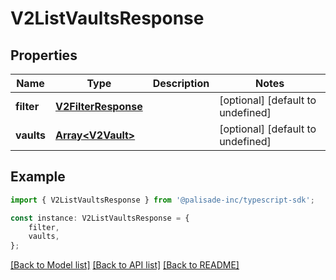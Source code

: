 # V2ListVaultsResponse


## Properties

Name | Type | Description | Notes
------------ | ------------- | ------------- | -------------
**filter** | [**V2FilterResponse**](V2FilterResponse.md) |  | [optional] [default to undefined]
**vaults** | [**Array&lt;V2Vault&gt;**](V2Vault.md) |  | [optional] [default to undefined]

## Example

```typescript
import { V2ListVaultsResponse } from '@palisade-inc/typescript-sdk';

const instance: V2ListVaultsResponse = {
    filter,
    vaults,
};
```

[[Back to Model list]](../README.md#documentation-for-models) [[Back to API list]](../README.md#documentation-for-api-endpoints) [[Back to README]](../README.md)
